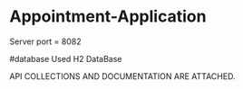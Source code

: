 # Appointment-Application

Server port = 8082

#database Used
H2 DataBase


API COLLECTIONS AND DOCUMENTATION ARE ATTACHED.
